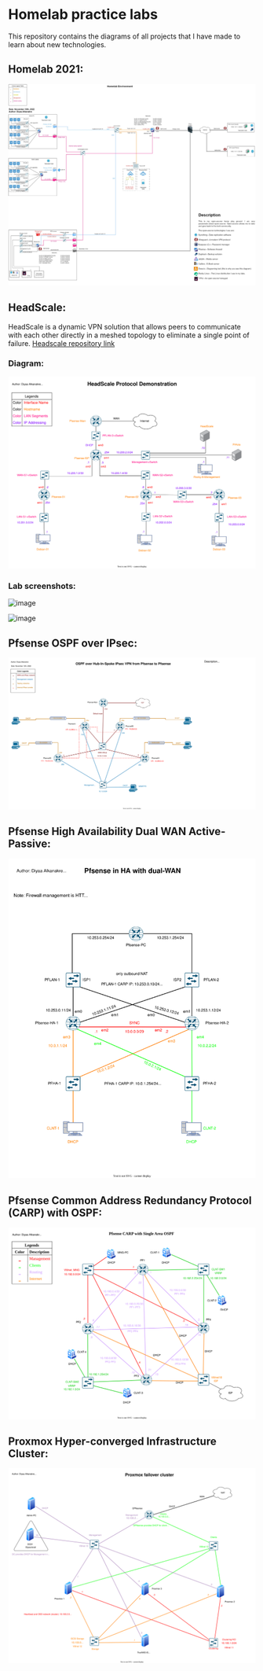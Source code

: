 # Homelab practice labs

This repository contains the diagrams of all projects that I have made to learn about new technologies.

## Homelab 2021:

![diagram](./Homelab/2021/Home_Network-Primary_Slide.jpg)

## HeadScale:

HeadScale is a dynamic VPN solution that allows peers to communicate with each other directly in a meshed topology to eliminate a single point of failure. [Headscale repository link](https://github.com/juanfont/headscale)

### Diagram:

![diagram](./HeadScale-lab/HeadScale_Research_Project.drawio.svg)

### Lab screenshots:

![image](https://user-images.githubusercontent.com/26883110/221480327-e8c12013-b953-473a-8241-6395cddb2542.png)

![image](https://user-images.githubusercontent.com/26883110/221480516-ddf5424d-a3b0-424e-8de0-20e176d04bd7.png)

## Pfsense OSPF over IPsec:

![diagram](./Pfsense_OSPF_over_IPsec/OSPF_over_Hub-in-Spoke-IPsec_VTI_Pfsense.drawio.svg)

## Pfsense High Availability Dual WAN Active-Passive:

![diagram](./Pfsense_HA_dual_WAN/Pfsense_HA_CARP-Page-1.drawio.svg)

## Pfsense Common Address Redundancy Protocol (CARP) with OSPF:

![diagram](./Pfsense_CARP_With_OSPF/Pfsense_CARP_with_Single_Area_OSPF-Page-1.drawio.svg)

## Proxmox Hyper-converged Infrastructure Cluster:

![diagram](./Proxmox_HCI_Cluster/Proxmox_HCI_Lab_exported.drawio.svg)